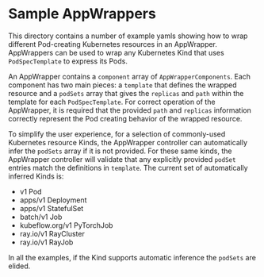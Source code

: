 # Sample AppWrappers

This directory contains a number of example yamls showing how to wrap
different Pod-creating Kubernetes resources in an AppWrapper.
AppWrappers can be used to wrap any Kubernetes Kind that uses `PodSpecTemplate`
to express its Pods.

An AppWrapper contains a `component` array of `AppWrapperComponents`.
Each component has two main pieces: a `template` that defines the wrapped resource
and a `podSets` array that gives the `replicas` and `path` within the template
for each `PodSpecTemplate`.   For correct operation of the AppWrapper, it is
required that the provided `path` and `replicas` information correctly represent
the Pod creating behavior of the wrapped resource.

To simplify the user experience, for a selection of commonly-used Kubernetes
resource Kinds, the AppWrapper controller can automatically infer the `podSets`
array if it is not provided. For these same kinds, the AppWrapper controller
will validate that any explicitly provided `podSet` entries match the definitions in
`template`. The current set of automatically inferred Kinds is:
   + v1 Pod
   + apps/v1 Deployment
   + apps/v1 StatefulSet
   + batch/v1 Job
   + kubeflow.org/v1 PyTorchJob
   + ray.io/v1 RayCluster
   + ray.io/v1 RayJob

In all the examples, if the Kind supports automatic inference the `podSets`
are elided.
